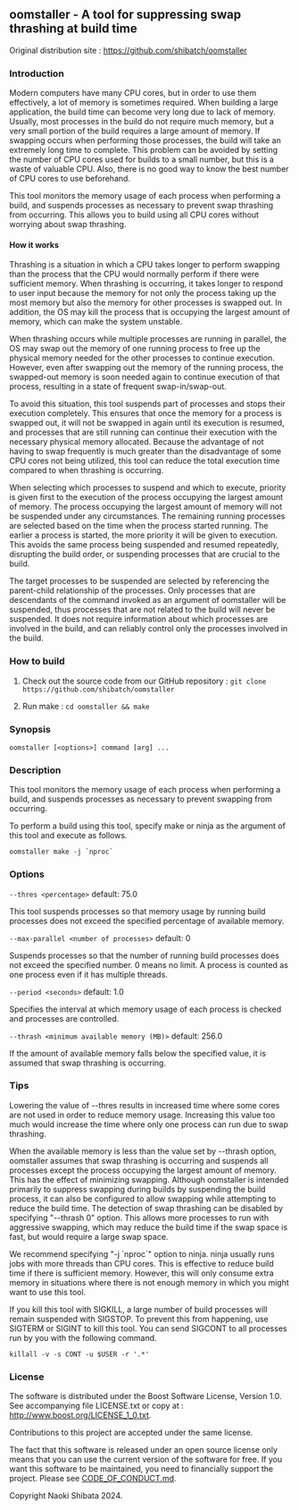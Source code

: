 ## oomstaller - A tool for suppressing swap thrashing at build time

Original distribution site : https://github.com/shibatch/oomstaller


### Introduction

Modern computers have many CPU cores, but in order to use them
effectively, a lot of memory is sometimes required. When building a
large application, the build time can become very long due to lack of
memory. Usually, most processes in the build do not require much
memory, but a very small portion of the build requires a large amount
of memory. If swapping occurs when performing those processes, the
build will take an extremely long time to complete. This problem can
be avoided by setting the number of CPU cores used for builds to a
small number, but this is a waste of valuable CPU. Also, there is no
good way to know the best number of CPU cores to use beforehand.

This tool monitors the memory usage of each process when performing a
build, and suspends processes as necessary to prevent swap thrashing
from occurring. This allows you to build using all CPU cores without
worrying about swap thrashing.


#### How it works

Thrashing is a situation in which a CPU takes longer to perform
swapping than the process that the CPU would normally perform if there
were sufficient memory. When thrashing is occurring, it takes longer
to respond to user input because the memory for not only the process
taking up the most memory but also the memory for other processes is
swapped out. In addition, the OS may kill the process that is
occupying the largest amount of memory, which can make the system
unstable.

When thrashing occurs while multiple processes are running in
parallel, the OS may swap out the memory of one running process to
free up the physical memory needed for the other processes to continue
execution. However, even after swapping out the memory of the running
process, the swapped-out memory is soon needed again to continue
execution of that process, resulting in a state of frequent
swap-in/swap-out.

To avoid this situation, this tool suspends part of processes and
stops their execution completely. This ensures that once the memory
for a process is swapped out, it will not be swapped in again until
its execution is resumed, and processes that are still running can
continue their execution with the necessary physical memory allocated.
Because the advantage of not having to swap frequently is much greater
than the disadvantage of some CPU cores not being utilized, this tool
can reduce the total execution time compared to when thrashing is
occurring.

When selecting which processes to suspend and which to execute,
priority is given first to the execution of the process occupying the
largest amount of memory. The process occupying the largest amount of
memory will not be suspended under any circumstances. The remaining
running processes are selected based on the time when the process
started running. The earlier a process is started, the more priority
it will be given to execution. This avoids the same process being
suspended and resumed repeatedly, disrupting the build order, or
suspending processes that are crucial to the build.

The target processes to be suspended are selected by referencing the
parent-child relationship of the processes. Only processes that are
descendants of the command invoked as an argument of oomstaller will
be suspended, thus processes that are not related to the build will
never be suspended. It does not require information about which
processes are involved in the build, and can reliably control only the
processes involved in the build.


### How to build

1. Check out the source code from our GitHub repository :
`git clone https://github.com/shibatch/oomstaller`

2. Run make :
`cd oomstaller && make`


### Synopsis

`oomstaller [<options>] command [arg] ...`


### Description

This tool monitors the memory usage of each process when performing a
build, and suspends processes as necessary to prevent swapping from
occurring.

To perform a build using this tool, specify make or ninja as the
argument of this tool and execute as follows.

```
oomstaller make -j `nproc`
```


### Options

`--thres <percentage>`                     default:  75.0

This tool suspends processes so that memory usage by running build
processes does not exceed the specified percentage of available
memory.

`--max-parallel <number of processes>`     default:  0

Suspends processes so that the number of running build processes does
not exceed the specified number. 0 means no limit. A process is
counted as one process even if it has multiple threads.

`--period <seconds>`                       default:   1.0

Specifies the interval at which memory usage of each process is checked
and processes are controlled.

`--thrash <minimum available memory (MB)>`  default: 256.0

If the amount of available memory falls below the specified value, it is
assumed that swap thrashing is occurring.


### Tips

Lowering the value of --thres results in increased time where some
cores are not used in order to reduce memory usage. Increasing this
value too much would increase the time where only one process can run
due to swap thrashing.

When the available memory is less than the value set by --thrash
option, oomstaller assumes that swap thrashing is occurring and
suspends all processes except the process occupying the largest amount
of memory. This has the effect of minimizing swapping. Although
oomstaller is intended primarily to suppress swapping during builds by
suspending the build process, it can also be configured to allow
swapping while attempting to reduce the build time. The detection of
swap thrashing can be disabled by specifying "--thrash 0" option. This
allows more processes to run with aggressive swapping, which may
reduce the build time if the swap space is fast, but would require a
large swap space.

We recommend specifying "-j \`nproc\`" option to ninja. ninja usually
runs jobs with more threads than CPU cores. This is effective to
reduce build time if there is sufficient memory. However, this will
only consume extra memory in situations where there is not enough
memory in which you might want to use this tool.

If you kill this tool with SIGKILL, a large number of build processes
will remain suspended with SIGSTOP. To prevent this from happening,
use SIGTERM or SIGINT to kill this tool. You can send SIGCONT to all
processes run by you with the following command.

```
killall -v -s CONT -u $USER -r '.*'
```


### License

The software is distributed under the Boost Software License, Version 1.0.
See accompanying file LICENSE.txt or copy at :
http://www.boost.org/LICENSE_1_0.txt.

Contributions to this project are accepted under the same license.

The fact that this software is released under an open source license
only means that you can use the current version of the software for
free. If you want this software to be maintained, you need to
financially support the project. Please see
[CODE_OF_CONDUCT.md](https://github.com/shibatch/nofreelunch?tab=coc-ov-file).

Copyright Naoki Shibata 2024.

